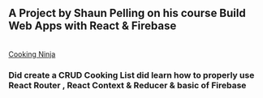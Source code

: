 <h2> A Project by Shaun Pelling on his course Build Web Apps with React & Firebase</h2> <br>
<a href="https://vmhunter03.github.io/cooking-ninja/" target="_blank">Cooking Ninja</a>

<h3>Did create a CRUD Cooking List did learn how to properly use React Router , React Context & Reducer & basic of Firebase</h3>
